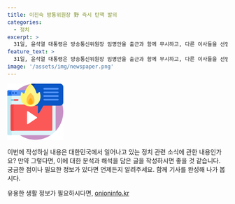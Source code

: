 ```yaml
---
title: 이진숙 방통위원장 野 즉시 탄핵 발의
categories:
  - 정치
excerpt: >
  31일, 윤석열 대통령은 방송통신위원장 임명안을 출근과 함께 무시하고, 다른 이사들을 선임하였으며 이에 더불어민주당은 탄핵안 발의를 결정했다. 더불어민주당은 8월 1일 인사청문회에서 이 위원장의 법카 유용 의혹과 관련, 법적 조치를 추진할 계획이며, 야당 의원들은 경찰에 고발장을 제출할 것을 밝혀, 이에 대한 관심이 높아지고 있다. 이에 대한 헌법재판소의 결정을 기다리며 방통위의 업무가 장기적으로 마비될 것으로 예상되고 있다.
feature_text: >
  31일, 윤석열 대통령은 방송통신위원장 임명안을 출근과 함께 무시하고, 다른 이사들을 선임하였으며 이에 더불어민주당은 탄핵안 발의를 결정했다. 더불어민주당은 8월 1일 인사청문회에서 이 위원장의 법카 유용 의혹과 관련, 법적 조치를 추진할 계획이며, 야당 의원들은 경찰에 고발장을 제출할 것을 밝혀, 이에 대한 관심이 높아지고 있다. 이에 대한 헌법재판소의 결정을 기다리며 방통위의 업무가 장기적으로 마비될 것으로 예상되고 있다.
image: '/assets/img/newspaper.png'
---
```


<p><img src="/assets/img/news.png" alt="rentncar 속보" /></p>

<p>이번에 작성하실 내용은 대한민국에서 일어나고 있는 정치 관련 소식에 관한 내용인가요? 만약 그렇다면, 이에 대한 분석과 해석을 담은 글을 작성하시면 좋을 것 같습니다. 궁금한 점이나 필요한 정보가 있다면 언제든지 알려주세요. 함께 기사를 완성해 나가 봅시다.</p>
유용한 생활 정보가 필요하시다면, <a href="https://onioninfo.kr" rel="dofollow">onioninfo.kr</a>


